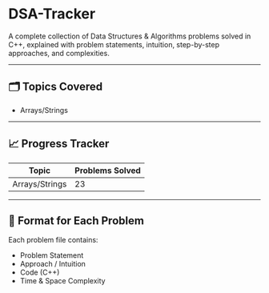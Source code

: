 # DSA-Tracker
A complete collection of Data Structures &amp; Algorithms problems solved in C++, explained with problem statements, intuition, step-by-step approaches, and complexities.

---

## 🗂️ Topics Covered
- Arrays/Strings
  
---

## 📈 Progress Tracker
| Topic | Problems Solved |
|--------|-----------------|
| Arrays/Strings | 23|

---

## 🧩 Format for Each Problem
Each problem file contains:
- Problem Statement
- Approach / Intuition
- Code (C++)
- Time & Space Complexity
